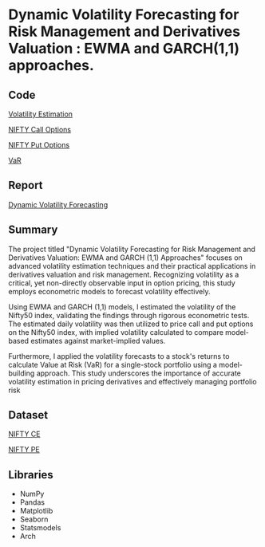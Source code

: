 # Dynamic Volatility Forecasting for Risk Management and Derivatives Valuation : EWMA and GARCH(1,1) approaches.

## Code
[Volatility Estimation](https://github.com/Sharma-Amol/Dynamic-Volatility-Forecasting/blob/main/Volatility%20Estimation%20Final.ipynb)

[NIFTY Call Options](https://github.com/Sharma-Amol/Dynamic-Volatility-Forecasting/blob/main/NIFTY%20Call%20Valuation%20Final.ipynb)

[NIFTY Put Options](https://github.com/Sharma-Amol/Dynamic-Volatility-Forecasting/blob/main/NIFTY%20Put%20Valuation%20Final.ipynb)

[VaR](https://github.com/Sharma-Amol/Dynamic-Volatility-Forecasting/blob/main/VaR%20Estimation%20Final.ipynb)

## Report
[Dynamic Volatility Forecasting](https://github.com/Sharma-Amol/Dynamic-Volatility-Forecasting/blob/main/Dynamic%20Volatility%20Forecasting.pdf)

## Summary
The project titled "Dynamic Volatility Forecasting for Risk Management and Derivatives Valuation: EWMA and GARCH (1,1) Approaches" focuses on advanced volatility estimation techniques and their practical applications in derivatives valuation and risk management. Recognizing volatility as a critical, yet non-directly observable input in option pricing, this study employs econometric models to forecast volatility effectively.

 Using EWMA and GARCH (1,1) models, I estimated the volatility of the Nifty50 index, validating the findings through rigorous econometric tests. The estimated daily volatility was then utilized to price call and put options on the Nifty50 index, with implied volatility calculated to compare model-based estimates against market-implied values. 
 
Furthermore, I applied the volatility forecasts to a stock's returns to calculate Value at Risk (VaR) for a single-stock portfolio using a model-building approach. This study underscores the importance of accurate volatility estimation in pricing derivatives and effectively managing portfolio risk

## Dataset
[NIFTY CE](https://github.com/Sharma-Amol/Dynamic-Volatility-Forecasting/blob/main/NIFTY%20CE.csv)

[NIFTY PE](https://github.com/Sharma-Amol/Dynamic-Volatility-Forecasting/blob/main/NIFTY%20PE.csv)

## Libraries
 * NumPy
 * Pandas
 * Matplotlib
 * Seaborn
 * Statsmodels
 * Arch
